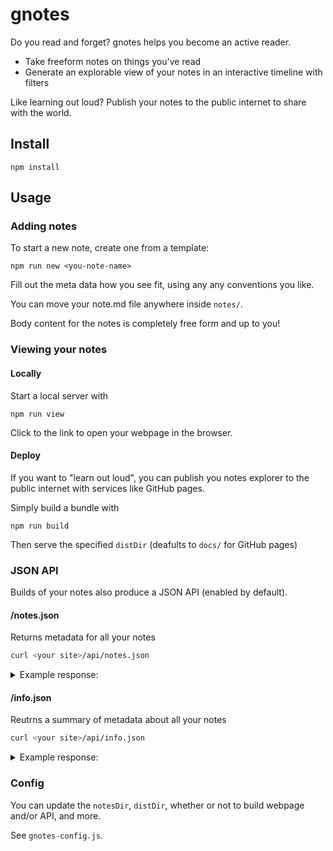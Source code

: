 # gnotes

Do you read and forget? gnotes helps you become an active reader.

- Take freeform notes on things you've read
- Generate an explorable view of your notes in an interactive timeline with filters

Like learning out loud? Publish your notes to the public internet to share with the world.

## Install

`npm install`

## Usage

### Adding notes

To start a new note, create one from a template:

`npm run new <you-note-name>`

Fill out the meta data how you see fit, using any any conventions you like.

You can move your note.md file anywhere inside `notes/`.

Body content for the notes is completely free form and up to you!

### Viewing your notes

#### Locally

Start a local server with

`npm run view`

Click to the link to open your webpage in the browser.

#### Deploy

If you want to "learn out loud", you can publish you notes explorer to the public internet with services like GitHub pages.

Simply build a bundle with

`npm run build`

Then serve the specified `distDir` (deafults to `docs/` for GitHub pages)

### JSON API

Builds of your notes also produce a JSON API (enabled by default).

#### /notes.json

Returns metadata for all your notes

```sh
curl <your site>/api/notes.json
```

<details>
  <summary>Example response:</summary>
  ```json
[
  {
    "id": "clairefro/gnotes/notes/parmenides-on-nature.md",
    "fm": {
      "title": "On Nature",
      "author": "Parmenides",
      "yearPublished": -480,
      "type": "📜 poem",
      "link": "http://philoctetes.free.fr/parmenidesunicode.htm",
      "tags": ["philosophy", "presocratic"],
      "lastNoted": "2021-12-28"
    },
    "prettyUrl": "https://github.com/clairefro/gnotes/blob/main/notes/parmenides-on-nature.md",
    "rawUrl": "https://raw.githubusercontent.com/clairefro/gnotes/main/notes/parmenides-on-nature.md",
    "relPath": "notes/parmenides-on-nature.md"
  },
  {
    "id": "clairefro/gnotes/notes/endo-shusaku-silence.md",
    "fm": {
      "title": "Silence",
      "author": "Endo, Shusaku",
      "yearPublished": 1966,
      "type": "📕 book",
      "link": "https://celmoreblog.files.wordpress.com/2016/05/235449575-silence-shusaku-endo-william-johnston.pdf",
      "tags": [
        "fiction",
        "philosophy",
        "religion",
        "martyrdom",
        "christianity",
        "japan",
        "missionary"
      ],
      "lastNoted": "2021-12-16"
    },
    "prettyUrl": "https://github.com/clairefro/gnotes/blob/main/notes/endo-shusaku-silence.md",
    "rawUrl": "https://raw.githubusercontent.com/clairefro/gnotes/main/notes/endo-shusaku-silence.md",
    "relPath": "notes/endo-shusaku-silence.md"
  }
]
```
</details>

#### /info.json

Reutrns a summary of metadata about all your notes

```sh
curl <your site>/api/info.json
```

<details>
  <summary>Example response:</summary>
  ```json
{
  "repoUrl": "https://github.com/clairefro/gnotes",
  "summary": {
    "notes": { "count": 7 },
    "authors": {
      "count": 7,
      "map": {
        "Arendt, Hannah": 1,
        "Boethius": 1,
        "Borges, Jorge Luis": 1,
        "Endo, Shusaku": 1,
        "Watts, Alan": 1,
        "Parmenides": 1,
        "Zhuangzi": 1
      }
    },
    "types": { "count": 2, "map": { "📕 book": 6, "📜 poem": 1 } },
    "tags": {
      "count": 12,
      "map": {
        "philosophy": 6,
        "fiction": 3,
        "religion": 2,
        "totalitarianism": 1,
        "politics": 1,
        "infinity": 1,
        "martyrdom": 1,
        "christianity": 1,
        "japan": 1,
        "missionary": 1,
        "presocratic": 1,
        "taoism": 1
      }
    },
    "yearPublished": { "min": -480, "max": 1996, "diff": 2476 }
  }
}
```
</details>

### Config

You can update the `notesDir`, `distDir`, whether or not to build webpage and/or API, and more.

See `gnotes-config.js`.
